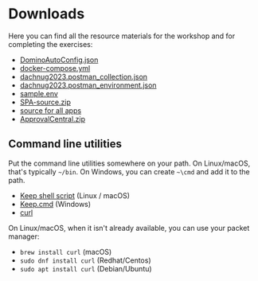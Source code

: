 <!---
hide:
  - navigation
--->

# Downloads

Here you can find all the resource materials for the workshop and for completing the exercises: 

- [DominoAutoConfig.json](../downloads/DominoAutoConfig.json)
- [docker-compose.yml](../downloads/docker-compose.yml)
- [dachnug2023.postman_collection.json](../downloads/dachnug2023.postman_collection.json)
- [dachnug2023.postman_environment.json](../downloads/dachnug2023.postman_environment.json)
- [sample.env](../downloads/sample.env)
- [SPA-source.zip](../downloads/SPA-source.zip)
- [source for all apps](../downloads/apps-src.zip)
- [ApprovalCentral.zip](../downloads/ApprovalCentral.zip)

## Command line utilities

Put the command line utilities somewhere on your path. On Linux/macOS, that's typically `~/bin`. On Windows, you can create `~\cmd` and add it to the path.

- [Keep shell script](../downloads/keep) (Linux / macOS)
- [Keep.cmd](../downloads/keep.cmd) (Windows)
- [curl](https://curl.se/download.html)

On Linux/macOS, when it isn't already available, you can use your packet manager:

- `brew install curl` (macOS)
- `sudo dnf install curl` (Redhat/Centos)
- `sudo apt install curl` (Debian/Ubuntu)

